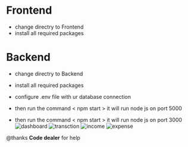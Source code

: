 # Frontend
  - change directry to Frontend 
  - install all required packages
# Backend  
  - change directry to Backend
  - install all required packages
  - configure .env file with ur database connection
  - then run the command < npm start > it will run node js on port 5000

  - then run the command < npm start > it will run node js on port 3000
 ![dashboard](https://github.com/HANAMANTAPPA/My-money-tracker/assets/48180907/e7768765-e343-4700-93aa-e1122c039821)
![transction](https://github.com/HANAMANTAPPA/My-money-tracker/assets/48180907/60fddd46-3367-4b1b-af23-aadc000e353d)
![income](https://github.com/HANAMANTAPPA/My-money-tracker/assets/48180907/63e274b8-97b7-4575-8685-ad544afe3e6a)
![expense](https://github.com/HANAMANTAPPA/My-money-tracker/assets/48180907/259890f3-e6b3-412b-bf1d-11ce269820ac)


@thanks **Code dealer** for help
